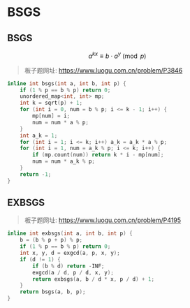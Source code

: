 # BSGS

## BSGS

$$
a^{kx} \equiv b \cdot a^{y} \pmod{p}
$$

> 板子题网址: https://www.luogu.com.cn/problem/P3846

```cpp
inline int bsgs(int a, int b, int p) {
    if (1 % p == b % p) return 0;
    unordered_map<int, int> mp;
    int k = sqrt(p) + 1;
    for (int i = 0, num = b % p; i <= k - 1; i++) {
        mp[num] = i;
        num = num * a % p;
    }
    int a_k = 1;
    for (int i = 1; i <= k; i++) a_k = a_k * a % p;
    for (int i = 1, num = a_k % p; i <= k; i++) {
        if (mp.count(num)) return k * i - mp[num];
        num = num * a_k % p;
    }
    return -1;
}
```

## EXBSGS

> 板子题网址: https://www.luogu.com.cn/problem/P4195

```cpp
inline int exbsgs(int a, int b, int p) {
    b = (b % p + p) % p;
    if (1 % p == b % p) return 0;
    int x, y, d = exgcd(a, p, x, y);
    if (d != 1) {
        if (b % d) return -INF;
        exgcd(a / d, p / d, x, y);
        return exbsgs(a, b / d * x, p / d) + 1;
    }
    return bsgs(a, b, p);
}
```
